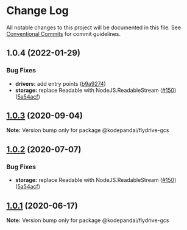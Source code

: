 # Change Log

All notable changes to this project will be documented in this file.
See [Conventional Commits](https://conventionalcommits.org) for commit guidelines.

## 1.0.4 (2022-01-29)


### Bug Fixes

* **drivers:** add entry points ([b9a9274](https://github.com/KodePandai/flydrive/commit/b9a92745b41b640d4613525bde48ce630e6cefab))
* **storage:** replace Readable with NodeJS.ReadableStream ([#150](https://github.com/KodePandai/flydrive/issues/150)) ([5a54acf](https://github.com/KodePandai/flydrive/commit/5a54acfe545c2fca3690a2e48261b973ba56004c))





## [1.0.3](https://github.com/KodePandai/flydrive/compare/@kodepandai/flydrive-gcs@1.0.2...@kodepandai/flydrive-gcs@1.0.3) (2020-09-04)

**Note:** Version bump only for package @kodepandai/flydrive-gcs





## [1.0.2](https://github.com/KodePandai/flydrive/compare/@kodepandai/flydrive-gcs@1.0.1...@kodepandai/flydrive-gcs@1.0.2) (2020-07-07)


### Bug Fixes

* **storage:** replace Readable with NodeJS.ReadableStream ([#150](https://github.com/KodePandai/flydrive/issues/150)) ([5a54acf](https://github.com/KodePandai/flydrive/commit/5a54acfe545c2fca3690a2e48261b973ba56004c))





## [1.0.1](https://github.com/KodePandai/flydrive/compare/@kodepandai/flydrive-gcs@1.0.1-alpha.0...@kodepandai/flydrive-gcs@1.0.1) (2020-06-17)

**Note:** Version bump only for package @kodepandai/flydrive-gcs
